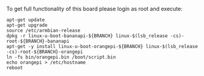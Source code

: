 To get full functionality of this board please login as root and execute:
	
	apt-get update
	apt-get upgrade
	source /etc/armbian-release
	dpkg -r linux-u-boot-bananapi-${BRANCH} linux-$(lsb_release -cs)-root-${BRANCH}-bananapi
	apt-get -y install linux-u-boot-orangepi-${BRANCH} linux-$(lsb_release -cs)-root-${BRANCH}-orangepi
	ln -fs bin/orangepi.bin /boot/script.bin
	echo orangepi > /etc/hostname
	reboot